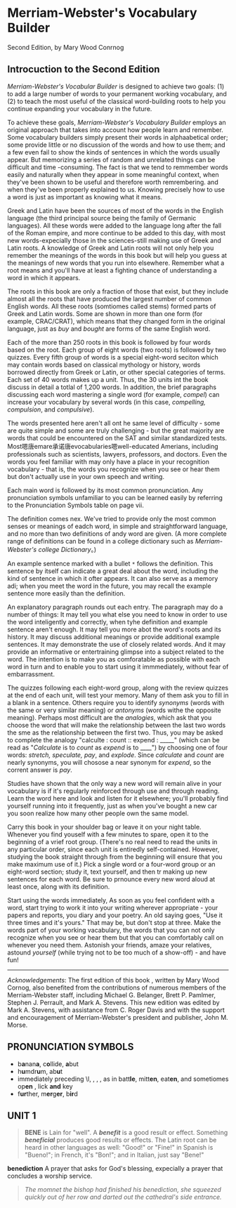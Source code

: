 # Merriam-Webster's Vocabulary Builder

Second Edition, by Mary Wood Conrnog

## Introcuction to the Second Edition

*Merriam-Webster's Vocabular Builder* is designed to achieve two goals: (1) to add a large number of words to your permanent working vocabulary, and (2) to teach the most useful of the classical word-building roots to help you continue expanding your vocabulary in the future.

To achieve these goals, *Merriam-Webster's Vocabulary Builder* employs an original approach that takes into account how people learn and remember. Some vocabulary builders simply present their words in alphaabetical order; some provide little or no discussion of the words and how to use them; and a few even fail to show the kinds of sentences in which the words usually appear. But memorizing a series of random and unrelated things can be difficult and time -consuming. The fact is that we tend to remmember words easily and naturally when they appear in some meaningful context, when they've been shown to be useful and therefore worth remrembering. and when they've been properly explained to us. Knowing precisely how to use a word is just as important as knowing what it means.

Greek and Latin have been the sources of most of the words in the English language (the third principal source being the family of Germanic languages). All these words were added to the language long after the fall of the Roman empire, and more continue to be added to this day, with most new words-expecially those in the sciences-still making use of Greek and Latin roots. A knowledge of Greek and Latin roots will not only help you remember the meanings of the words in this book but will help you guess at the meanings of new words that you run into elsewhere. Remember what a root means and you'll have at least a fighting chance of  understanding a word in which it appears.

The roots in this book are only a fraction of those that exist, but they include almost all the roots that have produced the largest number of common English words. All these roots (somtiomes called stems) formed parts of Greek and Latin words. Some are shown in more than one form (for example, CRAC/CRAT), which means that they changed form in the original language, just as *buy* and *bought* are forms of the same English word.

Each of the more than 250 roots in this book is followed by four words based on the root. Each group of eight words (two roots) is followed by two quizzes. Every fifth group of words is a special eight-word seciton which may contain words based on classical mythology or history, words borrowed directly from Greek or Latin, or other special categories of terms. Each set of 40 words makes up a unit. Thus, the 30 units int the book discuss in detail a totlal of 1,200 words. In addition, the brief paragraphs discussing each word mastering a single word (for example, *compel*) can increase your vocabulary by several words (in this case, *compelling, compulsion*, and *compulsive*).

The words presented here aren't all ont he same level of difficulty - some are quite simple and some are truly challenging - but the great majority are words that could be encountered on the SAT and similar standardized tests. Most嗯唐emare承诺唐evocabularies嗯well-educated Amerians, including professionals such as scientists, lawyers, professors, and doctors. Even the words you feel familiar with may only have a place in your recognition vocabulary - that is, the words you recognize when you see or hear them but don't actually use in your own speech and writing.

Each main word is followed by its most common pronunciation. Any pronunciation symbols unfamiliar to you can be learned easily by referring to the Pronunciation Symbols table on page vii.

The definition comes nex. We've tried to provide only the most common senses or meanings of eadch word, in simple and straightforward language, and no more than two definitions of andy word are given. (A more complete range of definitions can be found in a college dictionary such as *Merriam-Webster's college Dictionary*。)

An example sentence marked with a bullet `*` follows the definition. This sentence by itself can indicate a great deal about the word, including the kind of sentence in which it ofter appears. It can also serve as a memory adi; when you meet the word in the future, you may recall the example sentence more easily than the definition.

An explanatory paragraph rounds out each entry. The paragraph may do a number of things: It may tell you what else you need to know in order to use the word inteligently and correctly, when tyhe definition and example sentence aren't enough. It may tell you more abot the word's roots and its history. It may discuss additional meanings or provide additional example sentences. It may demonstrate the use of closely related words. And it may provide an informative or entertraining glimpse into a subject related to the word. The intention is to make you as comforatable as possible with each word in turn and to enable you to start using it immmediately, without fear of embarrassment.

The quizzes following each eight-word group, along with the review quizzes at the end of each unit, will test your memory. Many of them ask you to fill in a blank in a sentence. Others require you to identify *synonyms* (words with the same or very similar meaning) or *antonyms* (words withe the opposite meaning). Perhaps most difficult are the *analogies*, which ask that you choose the word that will make the relationship between the last two words the sme as the relationship between the first two. Thus, you may be asked to complete the analogy "calculte : count :: expend : _____" (which can be read as "*Calculate* is to *count* as *expend* is to ____") by choosing one of four words: *stretch, speculate, pay*, and *explode*. Since *calculate* and *count* are nearly synonyms, you will chosose a near synonym for *expend*, so the corrent answer is *pay*.

Studies have shown that the only way a new word will remain alive in your vocabulary is if it's regularly reinforced through use and through reading. Learn the word here and look and listen for it elsewhere; you'll probably find yourself running into it frequently, just as when you've bought a new car you soon realize how many other people own the same model.

Carry this book in your shoulder bag or leave it on your night table. Whenever you find youself with a few minutes to spare, open it to the beginning of a vrief root group. (There's no real need to read the units in any particular order, since each unit is entiredly self-contained. However, studying the book straight through from the beginning will ensure that you make maximum use of it.) Pick a single word or a four-word group or an eight-word section; study it, text yourself, and then tr making up new sentences for each word. Be sure to prnounce every new word aloud at least once, along with its definition.

Start using the words immediately, As soon as you feel confident with a word, start trying to work it into your writing wherever appropriate - your papers and reports, you diary and your poetry. An old saying goes, "Use it three times and it's yours." That may be, but don't stop at three. Make the words part of your working vacabulary, the words that you can not only recognize when you see or hear them but that you can comfortably call on whenever you need them. Astonish your friends, amaze your relatives, astound *yourself* (while trying not to be too much of a show-off) - and have fun!

---
*Acknowledgements*: The first edition of this book , written by Mary Wood Cornog, also benefited from the contributions of numerous members of the Merriam-Webster staff, including Michael G. Belanger, Brett P. Pamlmer, Stephen J. Perrault, and Mark A. Stevens. This new edition was edited by Mark A. Stevens, with assistance from C. Roger Davis and with the support and encouragement of Merriam-Webster's president and publisher, John M. Morse.

## PRONUNCIATION SYMBOLS
- b**a**nan**a**, c**o**llide, **a**but
- h**u**mdr**u**m, ab**u**t
- immediately preceding \l\, \, , , as in batt**le**, mitt**en**, eat**en**, and sometiomes op**en** , lick **and** key
- f**ur**ther, m**er**g**er**, b**ir**d


## UNIT 1
> **BENE**  is Lain for "well". A ***benefit*** is a good result or effect. Something ***beneficial*** produces good results or effects. The Latin root can be heard in other languages as well: "Good!" or "Fine!" in Spanish is "Bueno!"; in French, it's "Bon!"; and in Italian, just say "Bene!"

**benediction** A prayer that asks for God's blessing, expecially a prayer that concludes a worship service.
> *The momnet the bishop had finished his benediction, she squeezed quickly out of her row and darted out the cathedral's side entrance.*
